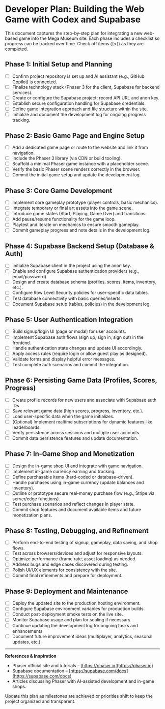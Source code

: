 # Developer Plan: Building the Web Game with Codex and Supabase

This document captures the step-by-step plan for integrating a new web-based game into the Mega Museum site. Each phase includes a checklist so progress can be tracked over time. Check off items (`[x]`) as they are completed.

## Phase 1: Initial Setup and Planning
- [ ] Confirm project repository is set up and AI assistant (e.g., GitHub Copilot) is connected.
- [ ] Finalize technology stack (Phaser 3 for the client, Supabase for backend services).
- [ ] Create or configure the Supabase project; record API URL and anon key.
- [ ] Establish secure configuration handling for Supabase credentials.
- [ ] Define game integration approach and file structure within the site.
- [ ] Initialize and document the development log for ongoing progress tracking.

## Phase 2: Basic Game Page and Engine Setup
- [ ] Add a dedicated game page or route to the website and link it from navigation.
- [ ] Include the Phaser 3 library (via CDN or build tooling).
- [ ] Scaffold a minimal Phaser game instance with a placeholder scene.
- [ ] Verify the basic Phaser scene renders correctly in the browser.
- [ ] Commit the initial game setup and update the development log.

## Phase 3: Core Game Development
- [ ] Implement core gameplay prototype (player controls, basic mechanics).
- [ ] Integrate temporary or final art assets into the game scene.
- [ ] Introduce game states (Start, Playing, Game Over) and transitions.
- [ ] Add pause/resume functionality for the game loop.
- [ ] Playtest and iterate on mechanics to ensure smooth gameplay.
- [ ] Commit gameplay progress and note details in the development log.

## Phase 4: Supabase Backend Setup (Database & Auth)
- [ ] Initialize Supabase client in the project using the anon key.
- [ ] Enable and configure Supabase authentication providers (e.g., email/password).
- [ ] Design and create database schema (profiles, scores, items, inventory, etc.).
- [ ] Configure Row Level Security policies for user-specific data tables.
- [ ] Test database connectivity with basic queries/inserts.
- [ ] Document Supabase setup (tables, policies) in the development log.

## Phase 5: User Authentication Integration
- [ ] Build signup/login UI (page or modal) for user accounts.
- [ ] Implement Supabase auth flows (sign up, sign in, sign out) in the frontend.
- [ ] Handle authentication state changes and update UI accordingly.
- [ ] Apply access rules (require login or allow guest play as designed).
- [ ] Validate forms and display helpful error messages.
- [ ] Test complete auth scenarios and commit the integration.

## Phase 6: Persisting Game Data (Profiles, Scores, Progress)
- [ ] Create profile records for new users and associate with Supabase auth IDs.
- [ ] Save relevant game data (high scores, progress, inventory, etc.).
- [ ] Load user-specific data when the game initializes.
- [ ] (Optional) Implement realtime subscriptions for dynamic features like leaderboards.
- [ ] Verify persistence across sessions and multiple user accounts.
- [ ] Commit data persistence features and update documentation.

## Phase 7: In-Game Shop and Monetization
- [ ] Design the in-game shop UI and integrate with game navigation.
- [ ] Implement in-game currency earning and tracking.
- [ ] Define purchasable items (hard-coded or database-driven).
- [ ] Handle purchases using in-game currency (update balances and inventory).
- [ ] Outline or prototype secure real-money purchase flow (e.g., Stripe via server/edge functions).
- [ ] Test purchase scenarios and reflect changes in player state.
- [ ] Commit shop features and document available items and future monetization plans.

## Phase 8: Testing, Debugging, and Refinement
- [ ] Perform end-to-end testing of signup, gameplay, data saving, and shop flows.
- [ ] Test across browsers/devices and adjust for responsive layouts.
- [ ] Optimize performance (frame rate, asset loading) as needed.
- [ ] Address bugs and edge cases discovered during testing.
- [ ] Polish UI/UX elements for consistency with the site.
- [ ] Commit final refinements and prepare for deployment.

## Phase 9: Deployment and Maintenance
- [ ] Deploy the updated site to the production hosting environment.
- [ ] Configure Supabase environment variables for production builds.
- [ ] Conduct post-deployment smoke tests on the live site.
- [ ] Monitor Supabase usage and plan for scaling if necessary.
- [ ] Continue updating the development log for ongoing tasks and enhancements.
- [ ] Document future improvement ideas (multiplayer, analytics, seasonal updates, etc.).

---

**References & Inspiration**
- Phaser official site and tutorials – [https://phaser.io](https://phaser.io)
- Supabase documentation – [https://supabase.com/docs](https://supabase.com/docs)
- Articles discussing Phaser with AI-assisted development and in-game shops.

Update this plan as milestones are achieved or priorities shift to keep the project organized and transparent.
